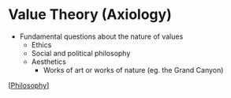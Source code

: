# Value Theory (Axiology)

- Fundamental questions about the nature of values
  - Ethics
  - Social and political philosophy
  - Aesthetics
    - Works of art or works of nature (eg. the Grand Canyon)

[[Philosophy]]

[//begin]: # "Autogenerated link references for markdown compatibility"
[Philosophy]: philosophy "Philosophy"
[//end]: # "Autogenerated link references"
